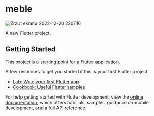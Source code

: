 # meble
![Zrzut ekranu 2022-12-20 230716](https://user-images.githubusercontent.com/89411648/209240925-053c5528-d639-40df-97de-4c66dcede428.png)

A new Flutter project.

## Getting Started

This project is a starting point for a Flutter application.

A few resources to get you started if this is your first Flutter project:

- [Lab: Write your first Flutter app](https://docs.flutter.dev/get-started/codelab)
- [Cookbook: Useful Flutter samples](https://docs.flutter.dev/cookbook)

For help getting started with Flutter development, view the
[online documentation](https://docs.flutter.dev/), which offers tutorials,
samples, guidance on mobile development, and a full API reference.
